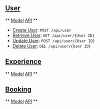 [User](./User)
----------------------------------------------------------------------

** [Model](./User/Model.md) [API](./User/API.md) **

* [Create User](./User/API.md#Create): `POST /api/user`
* [Retrieve User](./User/API.md#Retrieve): `GET /api/user/{User ID}`
* [Update User](./User/API.md#Update): `POST /api/user/{User ID}`
* [Delete User](./User/API.md#Delete): `DEL /api/user/{User ID}`


[Experience](./Experience)
----------------------------------------------------------------------

** [Model](./Experience/Model.md) [API](./Experience/API.md) **


[Booking](./Booking)
----------------------------------------------------------------------

** [Model](./Booking/Model.md) [API](./Booking/API.md) **
